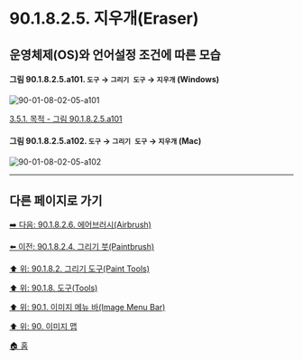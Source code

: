 # 90.1.8.2.5. 지우개(Eraser)
## 운영체제(OS)와 언어설정 조건에 따른 모습

<a id="90-01-08-02-05-a101"></a>

#### 그림 90.1.8.2.5.a101. `도구` → `그리기 도구` → `지우개` (Windows)
![90-01-08-02-05-a101](https://github.com/wonder13662/gimp/assets/15767104/c5491885-1e32-470f-bc20-23f3271a59fc)

[3.5.1. 목적 - 그림 90.1.8.2.5.a101](./03-05-01-intention.md#90-01-08-02-05-a101)

<a id="90-01-08-02-05-a102"></a>

#### 그림 90.1.8.2.5.a102. `도구` → `그리기 도구` → `지우개` (Mac)
![90-01-08-02-05-a102](https://github.com/wonder13662/gimp/assets/15767104/65e15fee-7a73-4566-8cae-13e909620ff8)

***

## 다른 페이지로 가기

[➡️ 다음: 90.1.8.2.6. 에어브러시(Airbrush)](./90-01-08-02-06-airbrush.md)

[⬅️ 이전: 90.1.8.2.4. 그리기 붓(Paintbrush)](./90-01-08-02-04-paintbrush.md)

[⬆️ 위: 90.1.8.2. 그리기 도구(Paint Tools)](./90-01-08-02-00-paint_tools.md)

[⬆️ 위: 90.1.8. 도구(Tools)](./90-01-08-00-tools.md)

[⬆️ 위: 90.1. 이미지 메뉴 바(Image Menu Bar)](./90-01-00-image-menu-bar.md)

[⬆️ 위: 90. 이미지 맵](./90-00-image-map.md)

[🏠 홈](./00-home.md)
